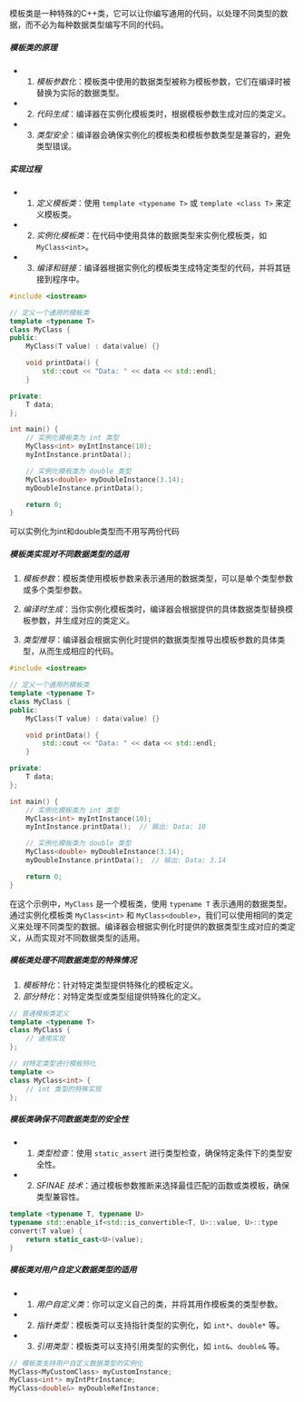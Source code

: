 模板类是一种特殊的C++类，它可以让你编写通用的代码，以处理不同类型的数据，而不必为每种数据类型编写不同的代码。

##### 模板类的原理

- 1. *模板参数化*：模板类中使用的数据类型被称为模板参数，它们在编译时被替换为实际的数据类型。
- 2. *代码生成*：编译器在实例化模板类时，根据模板参数生成对应的类定义。
- 3. *类型安全*：编译器会确保实例化的模板类和模板参数类型是兼容的，避免类型错误。

##### 实现过程

- 1. *定义模板类*：使用 `template <typename T>` 或 `template <class T>` 来定义模板类。
- 2. *实例化模板类*：在代码中使用具体的数据类型来实例化模板类，如 `MyClass<int>`。
- 3. *编译和链接*：编译器根据实例化的模板类生成特定类型的代码，并将其链接到程序中。

```cpp
#include <iostream>

// 定义一个通用的模板类
template <typename T>
class MyClass {
public:
    MyClass(T value) : data(value) {}

    void printData() {
        std::cout << "Data: " << data << std::endl;
    }

private:
    T data;
};

int main() {
    // 实例化模板类为 int 类型
    MyClass<int> myIntInstance(10);
    myIntInstance.printData();

    // 实例化模板类为 double 类型
    MyClass<double> myDoubleInstance(3.14);
    myDoubleInstance.printData();

    return 0;
}
```
可以实例化为int和double类型而不用写两份代码



##### 模板类实现对不同数据类型的适用

1. *模板参数*：模板类使用模板参数来表示通用的数据类型，可以是单个类型参数或多个类型参数。
   
2. *编译时生成*：当你实例化模板类时，编译器会根据提供的具体数据类型替换模板参数，并生成对应的类定义。

3. *类型推导*：编译器会根据实例化时提供的数据类型推导出模板参数的具体类型，从而生成相应的代码。

```cpp
#include <iostream>

// 定义一个通用的模板类
template <typename T>
class MyClass {
public:
    MyClass(T value) : data(value) {}

    void printData() {
        std::cout << "Data: " << data << std::endl;
    }

private:
    T data;
};

int main() {
    // 实例化模板类为 int 类型
    MyClass<int> myIntInstance(10);
    myIntInstance.printData();  // 输出: Data: 10

    // 实例化模板类为 double 类型
    MyClass<double> myDoubleInstance(3.14);
    myDoubleInstance.printData();  // 输出: Data: 3.14

    return 0;
}
```

在这个示例中，`MyClass` 是一个模板类，使用 `typename T` 表示通用的数据类型。通过实例化模板类 `MyClass<int>` 和 `MyClass<double>`，我们可以使用相同的类定义来处理不同类型的数据。编译器会根据实例化时提供的数据类型生成对应的类定义，从而实现对不同数据类型的适用。



##### 模板类处理不同数据类型的特殊情况

1. *模板特化*：针对特定类型提供特殊化的模板定义。
2. *部分特化*：对特定类型或类型组提供特殊化的定义。

```cpp
// 普通模板类定义
template <typename T>
class MyClass {
    // 通用实现
};

// 对特定类型进行模板特化
template <>
class MyClass<int> {
    // int 类型的特殊实现
};
```

##### 模板类确保不同数据类型的安全性

- 1. *类型检查*：使用 `static_assert` 进行类型检查，确保特定条件下的类型安全性。
- 2. *SFINAE 技术*：通过模板参数推断来选择最佳匹配的函数或类模板，确保类型兼容性。

```cpp
template <typename T, typename U>
typename std::enable_if<std::is_convertible<T, U>::value, U>::type
convert(T value) {
    return static_cast<U>(value);
}
```

##### 模板类对用户自定义数据类型的适用

- 1. *用户自定义类*：你可以定义自己的类，并将其用作模板类的类型参数。
- 2. *指针类型*：模板类可以支持指针类型的实例化，如 `int*`、`double*` 等。
- 3. *引用类型*：模板类可以支持引用类型的实例化，如 `int&`、`double&` 等。

```cpp
// 模板类支持用户自定义数据类型的实例化
MyClass<MyCustomClass> myCustomInstance;
MyClass<int*> myIntPtrInstance;
MyClass<double&> myDoubleRefInstance;
```



